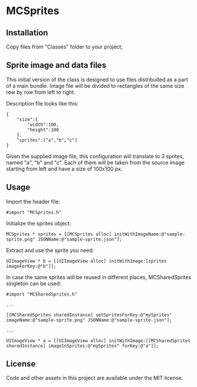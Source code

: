 # MCSprites

## Installation

Copy files from "Classes" folder to your project;

## Sprite image and data files

This initial version of the class is designed to use files distribuited as a part of a main bundle. Image file will be divided to rectangles of the same size row by row from left to right.

Description file looks like this:

	{
	    "size":{
	        "width":100,
	        "height":100
	    },
	    "sprites":["a","b","c"]
	}

Given the supplied image file, this configuration will translate to 3 sprites, named "a", "b" and "c". Each of them will be taken from the source image starting from left and have a size of 100x100 px.

## Usage

Import the header file:

	#import "MCSprites.h"

Initialize the sprites object:
	
	MCSprites * sprites = [[MCSprites alloc] initWithImageName:@"sample-sprite.png" JSONName:@"sample-sprite.json"];

Extract and use the sprite you need:

    UIImageView * b = [[UIImageView alloc] initWithImage:[sprites imageForKey:@"b"]];

In case the same sprites will be reused in different places, MCSharedSprites singleton can be used:

    #import "MCSharedSprites.h"
    
    ...

    [[MCSharedSprites sharedInstance] setSpritesForKey:@"mySprites" imageName:@"sample-sprite.png" JSONName:@"sample-sprite.json"];
    
    ...
    
    UIImageView * a = [[UIImageView alloc] initWithImage:[[MCSharedSprites sharedInstance] imageInSprites:@"mySprites" forKey:@"a"]];

## License

Code and other assets in this project are available under the MIT license.